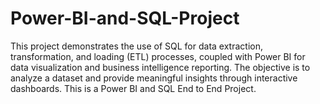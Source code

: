 # Power-BI-and-SQL-Project
This project demonstrates the use of SQL for data extraction, transformation, and loading (ETL) processes, coupled with Power BI for data visualization and business intelligence reporting. The objective is to analyze a dataset and provide meaningful insights through interactive dashboards.
This is a Power BI and SQL End to End Project.
